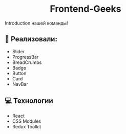 <h1 align="center" id="title">Frontend-Geeks</h1>

<p id="description">Introduction нашей команды!</p>

  
  
<h2>🧐 Реализовали:</h2>

*   Slider
*   ProgressBar
*   BreadCrumbs
*   Badge
*   Button
*   Card
*   NavBar

  
  
<h2>💻 Технологии</h2>

*   React
*   CSS Modules
*   Redux Toolkit




